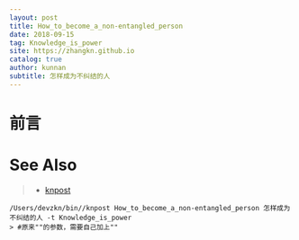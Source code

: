 ```yaml
---
layout: post
title: How_to_become_a_non-entangled_person
date: 2018-09-15
tag: Knowledge_is_power
site: https://zhangkn.github.io
catalog: true
author: kunnan
subtitle: 怎样成为不纠结的人
---
```


# 前言





# See Also 

>* [knpost](https://github.com/zhangkn/KNBin/blob/master/knpost) 
>
```
/Users/devzkn/bin//knpost How_to_become_a_non-entangled_person 怎样成为不纠结的人 -t Knowledge_is_power
> #原来""的参数，需要自己加上""
```

